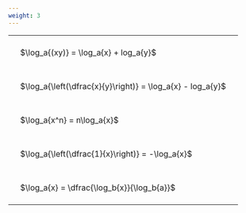 ```yaml
---
weight: 3
---
```


<style type="text/css">
#T_2baf4 th.col_heading {
  text-align: left;
  font-size: 1em;
}
#T_2baf4 td {
  text-align: left;
  font-size: 1em;
  padding: 1.5em;
}
</style>
<table id="T_2baf4">
  <thead>
  </thead>
  <tbody>
    <tr>
      <td id="T_2baf4_row0_col0" class="data row0 col0" >$\log_a{(xy)} = \log_a{x} + log_a{y}$</td>
    </tr>
    <tr>
      <td id="T_2baf4_row1_col0" class="data row1 col0" >$\log_a{\left(\dfrac{x}{y}\right)} = \log_a{x} - log_a{y}$</td>
    </tr>
    <tr>
      <td id="T_2baf4_row2_col0" class="data row2 col0" >$\log_a{x^n} = n\log_a{x}$</td>
    </tr>
    <tr>
      <td id="T_2baf4_row3_col0" class="data row3 col0" >$\log_a{\left(\dfrac{1}{x}\right)} = -\log_a{x}$</td>
    </tr>
    <tr>
      <td id="T_2baf4_row4_col0" class="data row4 col0" >$\log_a{x} = \dfrac{\log_b{x}}{\log_b{a}}$</td>
    </tr>
  </tbody>
</table>

